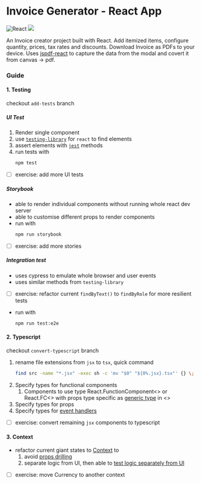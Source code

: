 # Invoice Generator - React App
![React](https://img.shields.io/badge/react-%2320232a.svg?style=for-the-badge&logo=react&logoColor=%2361DAFB) ![](https://img.shields.io/badge/bootstrap-%23563D7C.svg?style=for-the-badge&logo=bootstrap&logoColor=white)

An Invoice creator project built with React. Add itemized items, configure quantity, prices, tax rates and discounts. Download Invoice as PDFs to your device. Uses [jspdf-react](https://www.npmjs.com/package/jspdf-react) to capture the data from the modal and covert it from canvas -> pdf.

### Guide
#### 1. Testing

checkout `add-tests` branch

##### UI Test
1. Render single component
2. use [`testing-library`](https://testing-library.com/docs/react-testing-library/cheatsheet/) for `react` to find elements
3. assert elements with [`jest`](https://jestjs.io/docs/expect) methods
4. run tests with
    ```sh
    npm test
    ```
- [ ] exercise: add more UI tests

##### Storybook
- able to render individual components without running whole react dev server
- able to customise different props to render components
- run with
    ```sh
    npm run storybook
    ```
- [ ] exercise: add more stories

##### Integration test
- uses cypress to emulate whole browser and user events
- uses similar methods from `testing-library`
- [ ] exercise: refactor current `findByText()` to `findByRole` for more resilient tests
- run with
    ```sh
    npm run test:e2e
    ```

#### 2. Typescript
checkout `convert-typescript` branch
1. rename file extensions from `jsx` to `tsx`, quick command 
    ```sh
    find src -name "*.jsx" -exec sh -c 'mv "$0" "${0%.jsx}.tsx"' {} \;
    ```
2. Specify types for functional components
   1. Components to use type React.FunctionComponent<> or React.FC<> with props type specific as [generic type](https://www.typescriptlang.org/docs/handbook/2/generics.html) in <>
3. Specify types for props
4. Specify types for [event handlers](https://www.carlrippon.com/React-event-handlers-with-typescript/)
- [ ] exercise: convert remaining `jsx` components to typescript

#### 3. Context
- refactor current giant states to [Context](https://blog.logrocket.com/how-to-use-react-context-typescript/) to
  1. avoid [props drilling](https://www.geeksforgeeks.org/what-is-prop-drilling-and-how-to-avoid-it/)
  2. separate logic from UI, then able to [test logic separately from UI](https://dev.to/manuartero/testing-a-react-context-provider-5cfg)
- [ ] exercise: move Currency to another context

